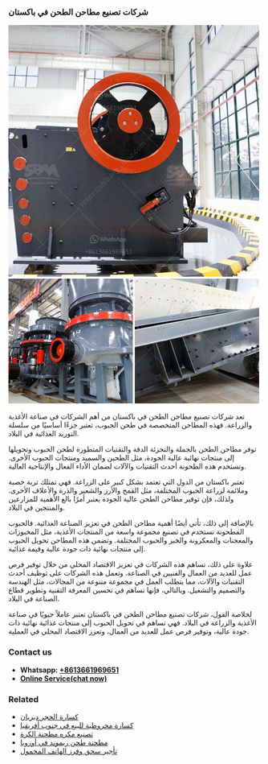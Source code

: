 <h3>شركات تصنيع مطاحن الطحن في باكستان</h3><img src='1701852356.jpg' alt=''><p>تعد شركات تصنيع مطاحن الطحن في باكستان من أهم الشركات في صناعة الأغذية والزراعة. فهذه المطاحن المتخصصة في طحن الحبوب، تعتبر جزءًا أساسيًا من سلسلة التوريد الغذائية في البلاد.</p><p>توفر مطاحن الطحن بالجملة والتجزئة الدقة والتقنيات المتطورة لطحن الحبوب وتحويلها إلى منتجات نهائية عالية الجودة، مثل الطحين والسميد ومنتجات الحبوب الأخرى. وتستخدم هذه الطحونة أحدث التقنيات والآلات لضمان الأداء الفعال والإنتاجية العالية.</p><p>تعتبر باكستان من الدول التي تعتمد بشكل كبير على الزراعة. فهي تمتلك تربة خصبة وملائمة لزراعة الحبوب المختلفة، مثل القمح والأرز والشعير والذرة والأعلاف الأخرى. ولذلك، فإن توفير مطاحن الطحن عالية الجودة يعتبر أمرًا بالغ الأهمية للمزارعين والمنتجين في البلاد.</p><p>بالإضافة إلى ذلك، تأتي أيضًا أهمية مطاحن الطحن في تعزيز الصناعة الغذائية. فالحبوب المطحونة تستخدم في تصنيع مجموعة واسعة من المنتجات الأغذية، مثل المخبوزات والمعجنات والمعكرونة والخبز والحبوب المختلفة. وتضمن هذه المطاحن تحويل الحبوب إلى منتجات نهائية ذات جودة عالية وقيمة غذائية.</p><p>علاوة على ذلك، تساهم هذه الشركات في تعزيز الاقتصاد المحلي من خلال توفير فرص عمل للعديد من العمال والفنيين في الصناعة. وتعمل هذه الشركات على توظيف أحدث التقنيات والآلات، مما يتطلب العمل في مجموعة متنوعة من المجالات، مثل الهندسة والتصميم والتشغيل. وبالتالي، فإنها تساهم في تحسين المعرفة التقنية وتطوير قطاع الصناعة في البلاد.</p><p>لخلاصة القول، شركات تصنيع مطاحن الطحن في باكستان تعتبر عاملاً حيويًا في صناعة الأغذية والزراعة في البلاد. فهي تساهم في تحويل الحبوب إلى منتجات غذائية نهائية ذات جودة عالية، وتوفير فرص عمل للعديد من العمال، وتعزز الاقتصاد المحلي في العملية.</p><h3>Contact us</h3><ul><li><strong>Whatsapp:&nbsp;<a href="https://wa.me/8613661969651">+8613661969651</a></strong></li><li><a href="https://swt.shibang-china.com/?git&amp;zhl&amp;شركات تصنيع مطاحن الطحن في باكستان"><strong>Online Service(chat now)</strong></a></li></ul><h3>Related</h3><ul><li><a href='كسارة الحجر ديربان.md'>كسارة الحجر ديربان</a></li><li><a href='كسارة مخروطية للبيع في جنوب أفريقيا.md'>كسارة مخروطية للبيع في جنوب أفريقيا</a></li><li><a href='تصنيع مكره مطحنة الكرة.md'>تصنيع مكره مطحنة الكرة</a></li><li><a href='مطحنة طحن ريموند في أوروبا.md'>مطحنة طحن ريموند في أوروبا</a></li><li><a href='تأجير سحق وفرز الهاتف المحمول.md'>تأجير سحق وفرز الهاتف المحمول</a></li></ul>